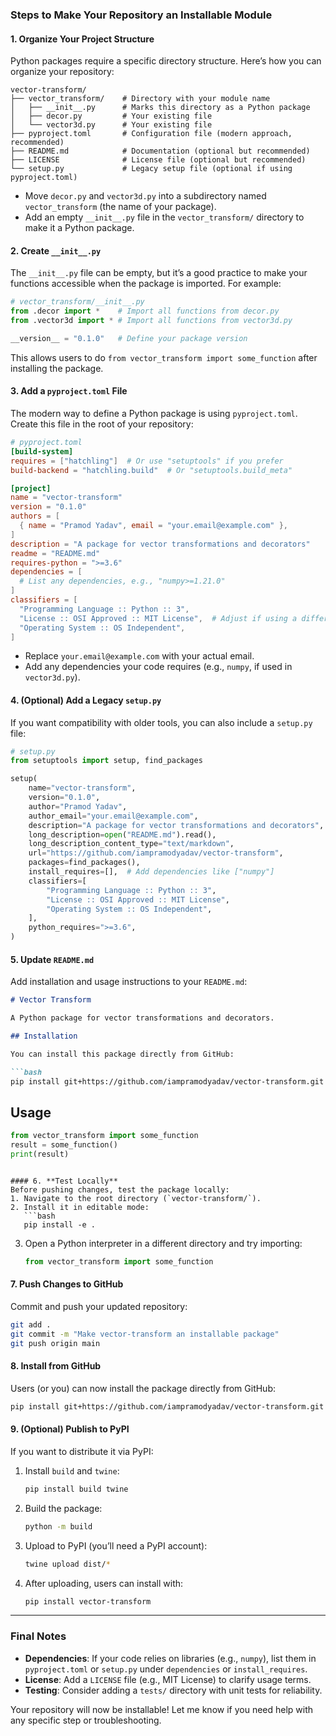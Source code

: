 ### Steps to Make Your Repository an Installable Module

#### 1. **Organize Your Project Structure**
Python packages require a specific directory structure. Here’s how you can organize your repository:

```
vector-transform/
├── vector_transform/    # Directory with your module name
│   ├── __init__.py      # Marks this directory as a Python package
│   ├── decor.py         # Your existing file
│   └── vector3d.py      # Your existing file
├── pyproject.toml       # Configuration file (modern approach, recommended)
├── README.md            # Documentation (optional but recommended)
├── LICENSE              # License file (optional but recommended)
└── setup.py             # Legacy setup file (optional if using pyproject.toml)
```

- Move `decor.py` and `vector3d.py` into a subdirectory named `vector_transform` (the name of your package).
- Add an empty `__init__.py` file in the `vector_transform/` directory to make it a Python package.

#### 2. **Create `__init__.py`**
The `__init__.py` file can be empty, but it’s a good practice to make your functions accessible when the package is imported. For example:

```python
# vector_transform/__init__.py
from .decor import *    # Import all functions from decor.py
from .vector3d import * # Import all functions from vector3d.py

__version__ = "0.1.0"   # Define your package version
```

This allows users to do `from vector_transform import some_function` after installing the package.

#### 3. **Add a `pyproject.toml` File**
The modern way to define a Python package is using `pyproject.toml`. Create this file in the root of your repository:

```toml
# pyproject.toml
[build-system]
requires = ["hatchling"]  # Or use "setuptools" if you prefer
build-backend = "hatchling.build"  # Or "setuptools.build_meta"

[project]
name = "vector-transform"
version = "0.1.0"
authors = [
  { name = "Pramod Yadav", email = "your.email@example.com" },
]
description = "A package for vector transformations and decorators"
readme = "README.md"
requires-python = ">=3.6"
dependencies = [
  # List any dependencies, e.g., "numpy>=1.21.0"
]
classifiers = [
  "Programming Language :: Python :: 3",
  "License :: OSI Approved :: MIT License",  # Adjust if using a different license
  "Operating System :: OS Independent",
]
```

- Replace `your.email@example.com` with your actual email.
- Add any dependencies your code requires (e.g., `numpy`, if used in `vector3d.py`).

#### 4. **(Optional) Add a Legacy `setup.py`**
If you want compatibility with older tools, you can also include a `setup.py` file:

```python
# setup.py
from setuptools import setup, find_packages

setup(
    name="vector-transform",
    version="0.1.0",
    author="Pramod Yadav",
    author_email="your.email@example.com",
    description="A package for vector transformations and decorators",
    long_description=open("README.md").read(),
    long_description_content_type="text/markdown",
    url="https://github.com/iampramodyadav/vector-transform",
    packages=find_packages(),
    install_requires=[],  # Add dependencies like ["numpy"]
    classifiers=[
        "Programming Language :: Python :: 3",
        "License :: OSI Approved :: MIT License",
        "Operating System :: OS Independent",
    ],
    python_requires=">=3.6",
)
```

#### 5. **Update `README.md`**
Add installation and usage instructions to your `README.md`:

```markdown
# Vector Transform

A Python package for vector transformations and decorators.

## Installation

You can install this package directly from GitHub:

```bash
pip install git+https://github.com/iampramodyadav/vector-transform.git
```

## Usage

```python
from vector_transform import some_function
result = some_function()
print(result)
```

```

#### 6. **Test Locally**
Before pushing changes, test the package locally:
1. Navigate to the root directory (`vector-transform/`).
2. Install it in editable mode:
   ```bash
   pip install -e .
   ```
3. Open a Python interpreter in a different directory and try importing:
   ```python
   from vector_transform import some_function
   ```

#### 7. **Push Changes to GitHub**
Commit and push your updated repository:
```bash
git add .
git commit -m "Make vector-transform an installable package"
git push origin main
```

#### 8. **Install from GitHub**
Users (or you) can now install the package directly from GitHub:
```bash
pip install git+https://github.com/iampramodyadav/vector-transform.git
```

#### 9. **(Optional) Publish to PyPI**
If you want to distribute it via PyPI:
1. Install `build` and `twine`:
   ```bash
   pip install build twine
   ```
2. Build the package:
   ```bash
   python -m build
   ```
3. Upload to PyPI (you’ll need a PyPI account):
   ```bash
   twine upload dist/*
   ```
4. After uploading, users can install with:
   ```bash
   pip install vector-transform
   ```

---

### Final Notes
- **Dependencies**: If your code relies on libraries (e.g., `numpy`), list them in `pyproject.toml` or `setup.py` under `dependencies` or `install_requires`.
- **License**: Add a `LICENSE` file (e.g., MIT License) to clarify usage terms.
- **Testing**: Consider adding a `tests/` directory with unit tests for reliability.

Your repository will now be installable! Let me know if you need help with any specific step or troubleshooting.
